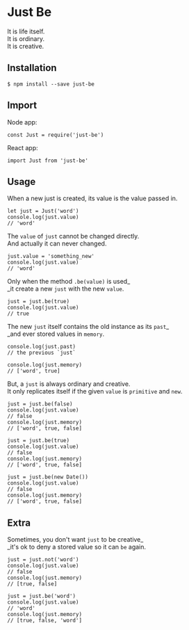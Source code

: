 # Just Be

It is life itself.  
It is ordinary.  
It is creative.

## Installation

```
$ npm install --save just-be
```

## Import

Node app:
```
const Just = require('just-be')
```

React app:
```
import Just from 'just-be'
```

## Usage

When a new just is created, its value is the value passed in.  


```
let just = Just('word')
console.log(just.value)
// 'word'
```

The `value` of `just` cannot be changed directly.  
And actually it can never changed.  

```
just.value = 'something_new'
console.log(just.value)
// 'word'
```

Only when the method `.be(value)` is used\_  
\_it create a new `just` with the new `value`.

```
just = just.be(true)
console.log(just.value)
// true
```

The new `just` itself contains the old instance as its `past`\_  
\_and ever stored values in `memory`.

```
console.log(just.past)
// the previous `just`

console.log(just.memory)
// ['word', true]
```

But, a `just` is always ordinary and creative.  
It only replicates itself if the given `value` is `primitive` and `new`.

```
just = just.be(false)
console.log(just.value)
// false
console.log(just.memory)
// ['word', true, false]
```

```
just = just.be(true)
console.log(just.value)
// false
console.log(just.memory)
// ['word', true, false]
```

```
just = just.be(new Date())
console.log(just.value)
// false
console.log(just.memory)
// ['word', true, false]
```

## Extra

Sometimes, you don't want `just` to be creative_  
_it's ok to deny a stored value so it can `be` again.

```
just = just.not('word')
console.log(just.value)
// false
console.log(just.memory)
// [true, false]
```

```
just = just.be('word')
console.log(just.value)
// 'word'
console.log(just.memory)
// [true, false, 'word']
```